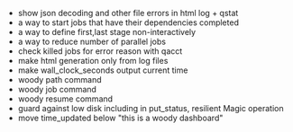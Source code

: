 - show json decoding and other file errors in html log + qstat
- a way to start jobs that have their dependencies completed
- a way to define first,last stage non-interactively
- a way to reduce number of parallel jobs
- check killed jobs for error reason with qacct
- make html generation only from log files
- make wall_clock_seconds output current time
- woody path command
- woody job command
- woody resume command
- guard against low disk including in put_status, resilient Magic operation
- move time_updated below "this is a woody dashboard"
